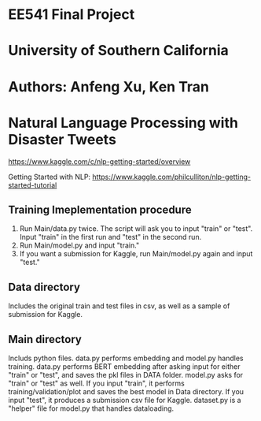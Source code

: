# EE541 Final Project
# University of Southern California
# Authors: Anfeng Xu, Ken Tran
# Natural Language Processing with Disaster Tweets 

https://www.kaggle.com/c/nlp-getting-started/overview

Getting Started with NLP:
https://www.kaggle.com/philculliton/nlp-getting-started-tutorial

## Training Imeplementation procedure
1. Run Main/data.py twice. The script will ask you to input "train" or "test". Input "train" in the first run and "test" in the second run.
2. Run Main/model.py and input "train."
3. If you want a submission for Kaggle, run Main/model.py again and input "test."

## Data directory
Includes the original train and test files in csv, as well as a sample of submission for Kaggle.

## Main directory
Includs python files. data.py performs embedding and model.py handles training. data.py performs BERT embedding after asking input for either "train" or "test", and saves the pkl files in DATA folder. model.py asks for "train" or "test" as well. If you input "train", it performs training/validation/plot and saves the best model in Data directory. If you input "test", it produces a submission csv file for Kaggle. dataset.py is a "helper" file for model.py that handles dataloading.
